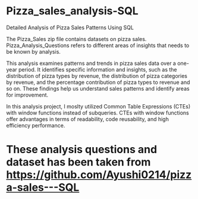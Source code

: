 # Pizza_sales_analysis-SQL
Detailed Analysis of Pizza Sales Patterns Using SQL

The Pizza_Sales zip file contains datasets on pizza sales. Pizza_Analysis_Questions refers to different areas of insights that needs to be known by analysis.

This analysis examines patterns and trends in pizza sales data over a one-year period. It identifies specific information and insights, such as the distribution of pizza types by revenue, the distribution of pizza categories by revenue, and the percentage contribution of pizza types to revenue and so on. These findings help us understand sales patterns and identify areas for improvement.

In this analysis project, I moslty utilized Common Table Expressions (CTEs) with window functions instead of subqueries. CTEs with window functions offer advantages in terms of readability, code reusability, and high efficiency performance.

# These analysis questions and dataset has been taken from https://github.com/Ayushi0214/pizza-sales---SQL
